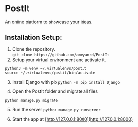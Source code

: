 # PostIt
An online platform to showcase your ideas.

## Installation Setup:
1. Clone the repository.<br/>
`git clone https://github.com/ameyanrd/PostIt`
2. Setup your virtual environment and activate it.
```
python3 -m venv ~/.virtualenvs/postit
source ~/.virtualenvs/postit/bin/activate
```
3. Install Django with pip
`python -m pip install Django`

4. Open the PostIt folder and migrate all files
```python manage.py makemirations
python manage.py migrate
```

5. Run the server
```python manage.py runserver```

6. Start the app at [http://127.0.0.1:8000](http://127.0.0.1:8000)
